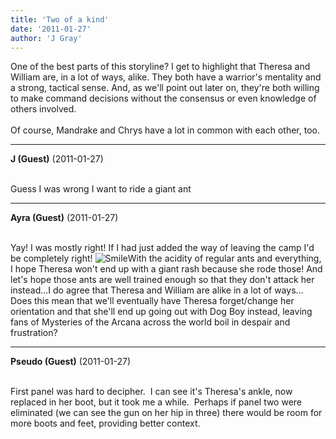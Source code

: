 ```yaml
---
title: 'Two of a kind'
date: '2011-01-27'
author: 'J Gray'
---
```


One of the best parts of this storyline? I get to highlight that Theresa and William are, in a lot of ways, alike. They both have a warrior's mentality and a strong, tactical sense. And, as we'll point out later on, they're both willing to make command decisions without the consensus or even knowledge of others involved.<br><br>Of course, Mandrake and Chrys have a lot in common with each other, too. <br>

---
**J (Guest)** (2011-01-27)

<br> Guess I was wrong I want to ride a giant ant<br>

---
**Ayra (Guest)** (2011-01-27)

<br>Yay! I was mostly right! If I had just added the way of leaving the camp I'd be completely right! <img src="/smilies/smile.gif" alt="Smile" border="0">With the acidity of regular ants and everything, I hope Theresa won't end up with a giant rash because she rode those! And let's hope those ants are well trained enough so that they don't attack her instead...I do agree that Theresa and William are alike in a lot of ways... Does this mean that we'll eventually have Theresa forget/change her orientation and that she'll end up going out with Dog Boy instead, leaving fans of Mysteries of the Arcana across the world boil in despair and frustration?

---
**Pseudo (Guest)** (2011-01-27)

<br> First panel was hard to decipher.&nbsp; I can see it's Theresa's ankle, now replaced in her boot, but it took me a while.&nbsp; Perhaps if panel two were eliminated (we can see the gun on her hip in three) there would be room for more boots and feet, providing better context.<br>

